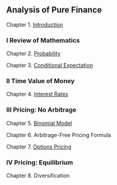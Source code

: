 ## Analysis of Pure Finance

Chapter 1. [Introduction](AP-intro.pdf)

### I Review of Mathematics

Chapter 2. [Probability](AP-Pr.pdf)

Chapter 3. [Conditional Expectation](AP-CE.pdf)

### II Time Value of Money

Chapter 4. [Interest Rates](AP-IR.pdf)

### III Pricing: No Arbitrage

Chapter 5. [Binomial Model](AP-BM.pdf)

Chapter 6. Arbitrage-Free Pricing Formula

Chapter 7. [Options Pricing](AP-BS.pdf)

### IV Pricing: Equilibrium

Chapter 8. Diversification


